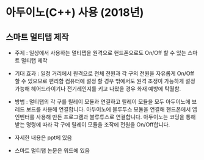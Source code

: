 # 아두이노(C++) 사용 (2018년)

## 스마트 멀티탭 제작
   - 주제 : 일상에서 사용하는 멀티탭을 원격으로 핸드폰으로도 On/Off 할 수 있는 스마트 멀티탭 제작
   
   - 기대 효과 : 일정 거리에서 원격으로 전체 전원과 각 구의 전원을 자유롭게 On/Off 할 수 있으므로 편리함
                컴퓨터에 설정 할 경우 밖에서도 원격 조정이 가능하게 설정 가능해 헤어드라이기나 전기레인지를
                키고 나왔을 경우 화재 예방에 탁월함.
                
   - 방법 : 멀티탭의 각 구를 릴레이 모듈과 연결하고 릴레이 모듈을 모두 아두이노에 브레드 보드를 사용해 연결합니다.
            아두이노에 블루투스 모듈을 연결해 핸드폰에서 앱인벤터를 사용해 만든 프로그램과 블루투스로 연결합니다.
            아두이노는 코딩을 통해 받는 명령에 따라 각 구에 릴레이 모듈을 조작에 전원을 On/Off합니다.
            
   - 자세한 내용은 ppt에 있음  
   
   - 스마트 멀티탭 논문은 워드에 있음  
